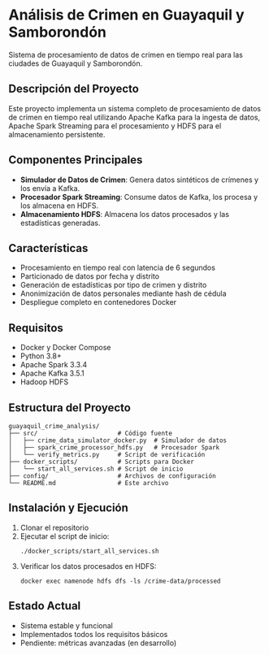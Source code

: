 # Análisis de Crimen en Guayaquil y Samborondón

Sistema de procesamiento de datos de crimen en tiempo real para las ciudades de Guayaquil y Samborondón.

## Descripción del Proyecto

Este proyecto implementa un sistema completo de procesamiento de datos de crimen en tiempo real utilizando Apache Kafka para la ingesta de datos, Apache Spark Streaming para el procesamiento y HDFS para el almacenamiento persistente.

## Componentes Principales

- **Simulador de Datos de Crimen**: Genera datos sintéticos de crímenes y los envía a Kafka.
- **Procesador Spark Streaming**: Consume datos de Kafka, los procesa y los almacena en HDFS.
- **Almacenamiento HDFS**: Almacena los datos procesados y las estadísticas generadas.

## Características

- Procesamiento en tiempo real con latencia de 6 segundos
- Particionado de datos por fecha y distrito
- Generación de estadísticas por tipo de crimen y distrito
- Anonimización de datos personales mediante hash de cédula
- Despliegue completo en contenedores Docker

## Requisitos

- Docker y Docker Compose
- Python 3.8+
- Apache Spark 3.3.4
- Apache Kafka 3.5.1
- Hadoop HDFS

## Estructura del Proyecto

```
guayaquil_crime_analysis/
├── src/                      # Código fuente
│   ├── crime_data_simulator_docker.py  # Simulador de datos
│   ├── spark_crime_processor_hdfs.py   # Procesador Spark
│   └── verify_metrics.py     # Script de verificación
├── docker_scripts/           # Scripts para Docker
│   └── start_all_services.sh # Script de inicio
├── config/                   # Archivos de configuración
└── README.md                 # Este archivo
```

## Instalación y Ejecución

1. Clonar el repositorio
2. Ejecutar el script de inicio:
   ```
   ./docker_scripts/start_all_services.sh
   ```
3. Verificar los datos procesados en HDFS:
   ```
   docker exec namenode hdfs dfs -ls /crime-data/processed
   ```

## Estado Actual

- Sistema estable y funcional
- Implementados todos los requisitos básicos
- Pendiente: métricas avanzadas (en desarrollo)
